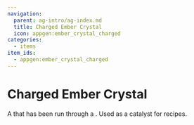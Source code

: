 ```yaml
---
navigation:
  parent: ag-intro/ag-index.md
  title: Charged Ember Crystal
  icon: appgen:ember_crystal_charged
categories:
  - items
item_ids:
  - appgen:ember_crystal_charged
---
```


# Charged Ember Crystal

<ItemImage id="appgen:ember_crystal_charged" scale="4" />

A <ItemLink id="appgen:ember_crystal" /> that has been run through a <ItemLink id="ae2:charger" />. Used as a catalyst
for <ItemLink id="appgen:genesis_synthesizer" /> recipes.